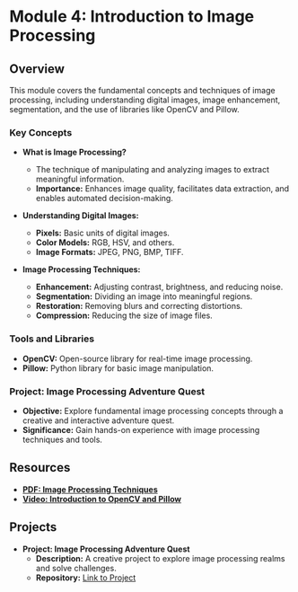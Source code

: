 # Module 4: Introduction to Image Processing

## Overview

This module covers the fundamental concepts and techniques of image processing, including understanding digital images, image enhancement, segmentation, and the use of libraries like OpenCV and Pillow.

### Key Concepts

- **What is Image Processing?**
  - The technique of manipulating and analyzing images to extract meaningful information.
  - **Importance:** Enhances image quality, facilitates data extraction, and enables automated decision-making.

- **Understanding Digital Images:**
  - **Pixels:** Basic units of digital images.
  - **Color Models:** RGB, HSV, and others.
  - **Image Formats:** JPEG, PNG, BMP, TIFF.

- **Image Processing Techniques:**
  - **Enhancement:** Adjusting contrast, brightness, and reducing noise.
  - **Segmentation:** Dividing an image into meaningful regions.
  - **Restoration:** Removing blurs and correcting distortions.
  - **Compression:** Reducing the size of image files.

### Tools and Libraries

- **OpenCV:** Open-source library for real-time image processing.
- **Pillow:** Python library for basic image manipulation.

### Project: Image Processing Adventure Quest

- **Objective:** Explore fundamental image processing concepts through a creative and interactive adventure quest.
- **Significance:** Gain hands-on experience with image processing techniques and tools.

## Resources

- **[PDF: Image Processing Techniques](PDFs/Image_Processing_Techniques.pdf)**
- **[Video: Introduction to OpenCV and Pillow](https://example.com/video_opencv_pillow)**

## Projects

- **Project: Image Processing Adventure Quest**
  - **Description:** A creative project to explore image processing realms and solve challenges.
  - **Repository:** [Link to Project](https://github.com/quyendinh096/Computer-Vision-Portfolio/blob/473dee7ccb84c18a45b46f802df302ec69fb0418/Module4_Image_Processing/A01_AI_Hawks_Jaya_Verma_ITAI1378.pdf)


